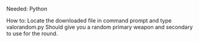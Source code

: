 Needed:
Python


How to:
Locate the downloaded file in command prompt and type valorandom.py
Should give you a random primary weapon and secondary to use for the round.
